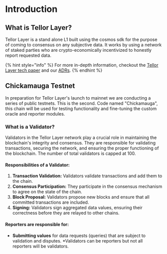 # Introduction

## What is Tellor Layer?

Tellor Layer is a stand alone L1 built using the cosmos sdk for the purpose of coming to consensus on any subjective data. It works by using a network of staked parties who are crypto-economically incentivized to honestly report requested data. &#x20;

{% hint style="info" %}
For more in-depth information, checkout the [Tellor Layer tech paper](https://github.com/tellor-io/layer/blob/main/TellorLayer%20-%20tech.pdf) and our [ADRs](https://github.com/tellor-io/layer/tree/main/adr).
{% endhint %}

## Chickamauga Testnet

In preparation for Tellor Layer's launch to mainnet we are conducting a series of public testnets. This is the second. Code named "Chickamauga", this chain will be used for testing functionality and fine-tuning the custom oracle and reporter modules.

### What is a Validator?&#x20;

Validators in the Tellor Layer network play a crucial role in maintaining the blockchain's integrity and consensus. They are responsible for validating transactions, securing the network, and ensuring the proper functioning of the blockchain.  The number of total validators is capped at 100.

#### **Responsibilities of a Validator:**

1. **Transaction Validation:** Validators validate transactions and add them to the chain.
2. **Consensus Participation:** They participate in the consensus mechanism to agree on the state of the chain.
3. **Block Proposal:** Validators propose new blocks and ensure that all committed transactions are included.
4. **Signing:** Validators sign aggregated data values, ensuring their correctness before they are relayed to other chains.

#### **Reporters are responsible for:**

* **Submitting values** for data requests (queries) that are subject to validation and disputes.  \*Validators can be reporters but not all reporters will be validators.



